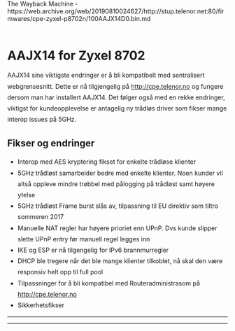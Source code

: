 <html>
<head><script src="//archive.org/includes/analytics.js?v=cf34f82" type="text/javascript"></script>
<script type="text/javascript">window.addEventListener('DOMContentLoaded',function(){var v=archive_analytics.values;v.service='wb';v.server_name='wwwb-app218.us.archive.org';v.server_ms=274;archive_analytics.send_pageview({});});</script>
<script type="text/javascript" src="/_static/js/bundle-playback.js?v=36gO9Ebf" charset="utf-8"></script>
<script type="text/javascript" src="/_static/js/wombat.js?v=UHAOicsW" charset="utf-8"></script>
<script type="text/javascript">
  __wm.init("https://web.archive.org/web");
  __wm.wombat("http://stup.telenor.net:80/firmwares/cpe-zyxel-p8702n/100AAJX14D0.bin.md","20190810024627","https://web.archive.org/","web","/_static/",
	      "1565405187");
</script>
<link rel="stylesheet" type="text/css" href="/_static/css/banner-styles.css?v=fantwOh2" />
<link rel="stylesheet" type="text/css" href="/_static/css/iconochive.css?v=qtvMKcIJ" />
<!-- End Wayback Rewrite JS Include -->

  <title>100AAJX14D0.bin.md</title>
  <link href="/web/20190810024627cs_/http://stup.telenor.net/asset/187517ee20/bootstrap.css" rel="stylesheet">
  <link href="/web/20190810024627cs_/http://stup.telenor.net/asset/748fb45f53/font-awesome4.css" rel="stylesheet">
</head>

<body><!-- BEGIN WAYBACK TOOLBAR INSERT -->
<style type="text/css">
body {
  margin-top:0 !important;
  padding-top:0 !important;
  /*min-width:800px !important;*/
}
</style>
<script>__wm.rw(0);</script>
<div id="wm-ipp-base" lang="en" style="display:none;direction:ltr;">
<div id="wm-ipp" style="position:fixed;left:0;top:0;right:0;">
<div id="donato" style="position:relative;width:100%;">
  <div id="donato-base">
    <iframe id="donato-if" src="https://archive.org/includes/donate.php?as_page=1&amp;platform=wb&amp;referer=https%3A//web.archive.org/web/20190810024627/http%3A//stup.telenor.net/firmwares/cpe-zyxel-p8702n/100AAJX14D0.bin.md"
	    scrolling="no" frameborder="0" style="width:100%; height:100%">
    </iframe>
  </div>
</div><div id="wm-ipp-inside">
  <div id="wm-toolbar" style="position:relative;display:flex;flex-flow:row nowrap;justify-content:space-between;">
    <div id="wm-logo" style="/*width:110px;*/padding-top:12px;">
      <a href="/web/" title="Wayback Machine home page"><img src="/_static/images/toolbar/wayback-toolbar-logo-200.png" srcset="/_static/images/toolbar/wayback-toolbar-logo-100.png, /_static/images/toolbar/wayback-toolbar-logo-150.png 1.5x, /_static/images/toolbar/wayback-toolbar-logo-200.png 2x" alt="Wayback Machine" style="width:100px" border="0" /></a>
    </div>
    <div class="c" style="display:flex;flex-flow:column nowrap;justify-content:space-between;flex:1;">
      <form class="u" style="display:flex;flex-direction:row;flex-wrap:nowrap;" target="_top" method="get" action="/web/submit" name="wmtb" id="wmtb"><input type="text" name="url" id="wmtbURL" value="http://stup.telenor.net/firmwares/cpe-zyxel-p8702n/100AAJX14D0.bin.md" onfocus="this.focus();this.select();" style="flex:1;"/><input type="hidden" name="type" value="replay" /><input type="hidden" name="date" value="20190810024627" /><input type="submit" value="Go" />
      </form>
      <div style="display:flex;flex-flow:row nowrap;align-items:flex-end;">
		<div class="s" id="wm-nav-captures">
	  	  <a class="t" href="/web/20190810024627*/http://stup.telenor.net/firmwares/cpe-zyxel-p8702n/100AAJX14D0.bin.md" title="See a list of every capture for this URL">24 captures</a>
	  <div class="r" title="Timespan for captures of this URL">29 Sep 2017 - 10 Sep 2019</div>
	  </div>
	<div class="k" style="flex:1;">
	  <a href="" id="wm-graph-anchor">
	    <div id="wm-ipp-sparkline" title="Explore captures for this URL" style="position: relative">
	      <canvas id="wm-sparkline-canvas" width="675" height="27" border="0"></canvas>
	    </div>
	  </a>
	</div>
      </div>
    </div>
    <div class="n">
      <table>
	<tbody>
	  <!-- NEXT/PREV MONTH NAV AND MONTH INDICATOR -->
	  <tr class="m">
	    <td class="b" nowrap="nowrap"><a href="https://web.archive.org/web/20190709020315/http://stup.telenor.net:80/firmwares/cpe-zyxel-p8702n/100AAJX14D0.bin.md" title="09 Jul 2019"><strong>Jul</strong></a></td>
	    <td class="c" id="displayMonthEl" title="You are here: 02:46:27 Aug 10, 2019">AUG</td>
	    <td class="f" nowrap="nowrap"><a href="https://web.archive.org/web/20190910082753/http://stup.telenor.net:80/firmwares/cpe-zyxel-p8702n/100AAJX14D0.bin.md" title="10 Sep 2019"><strong>Sep</strong></a></td>
	  </tr>
	  <!-- NEXT/PREV CAPTURE NAV AND DAY OF MONTH INDICATOR -->
	  <tr class="d">
	    <td class="b" nowrap="nowrap"><a href="https://web.archive.org/web/20190709020315/http://stup.telenor.net:80/firmwares/cpe-zyxel-p8702n/100AAJX14D0.bin.md" title="02:03:15 Jul 09, 2019"><img src="/_static/images/toolbar/wm_tb_prv_on.png" alt="Previous capture" width="14" height="16" border="0" /></a></td>
	    <td class="c" id="displayDayEl" style="width:34px;font-size:22px;white-space:nowrap;" title="You are here: 02:46:27 Aug 10, 2019">10</td>
	    <td class="f" nowrap="nowrap"><a href="https://web.archive.org/web/20190910082753/http://stup.telenor.net:80/firmwares/cpe-zyxel-p8702n/100AAJX14D0.bin.md" title="08:27:53 Sep 10, 2019"><img src="/_static/images/toolbar/wm_tb_nxt_on.png" alt="Next capture" width="14" height="16" border="0" /></a></td>
	  </tr>
	  <!-- NEXT/PREV YEAR NAV AND YEAR INDICATOR -->
	  <tr class="y">
	    <td class="b" nowrap="nowrap"><a href="https://web.archive.org/web/20180719223026/http://stup.telenor.net:80/firmwares/cpe-zyxel-p8702n/100AAJX14D0.bin.md" title="19 Jul 2018"><strong>2018</strong></a></td>
	    <td class="c" id="displayYearEl" title="You are here: 02:46:27 Aug 10, 2019">2019</td>
	    <td class="f" nowrap="nowrap">2020</td>
	  </tr>
	</tbody>
      </table>
    </div>
    <div class="r" style="display:flex;flex-flow:column nowrap;align-items:flex-end;justify-content:space-between;">
      <div id="wm-btns" style="text-align:right;height:23px;">
        	<span class="xxs">
          <div id="wm-save-snapshot-success">success</div>
          <div id="wm-save-snapshot-fail">fail</div>
          <a id="wm-save-snapshot-open" href="#"
	     title="Share via My Web Archive" >
            <span class="iconochive-web"></span>
          </a>
          <a href="https://archive.org/account/login.php" title="Sign In" id="wm-sign-in">
            <span class="iconochive-person"></span>
          </a>
          <span id="wm-save-snapshot-in-progress" class="iconochive-web"></span>
	</span>
        	<a class="xxs" href="http://faq.web.archive.org/" title="Get some help using the Wayback Machine" style="top:-6px;"><span class="iconochive-question" style="color:rgb(87,186,244);font-size:160%;"></span></a>
	<a id="wm-tb-close" href="#close" style="top:-2px;" title="Close the toolbar"><span class="iconochive-remove-circle" style="color:#888888;font-size:240%;"></span></a>
      </div>
      <div id="wm-share" class="xxs">
        <a href="/web/20190810024627/http://web.archive.org/screenshot/http://stup.telenor.net/firmwares/cpe-zyxel-p8702n/100AAJX14D0.bin.md"
           id="wm-screenshot"
           title="screenshot">
          <span class="wm-icon-screen-shot"></span>
        </a>
        <a href="#" id="wm-video" title="video">
          <span class="iconochive-movies"></span>
        </a>
	<a id="wm-share-facebook" href="#" data-url="https://web.archive.org/web/20190810024627/http://stup.telenor.net:80/firmwares/cpe-zyxel-p8702n/100AAJX14D0.bin.md" title="Share on Facebook" style="margin-right:5px;" target="_blank"><span class="iconochive-facebook" style="color:#3b5998;font-size:160%;"></span></a>
	<a id="wm-share-twitter" href="#" data-url="https://web.archive.org/web/20190810024627/http://stup.telenor.net:80/firmwares/cpe-zyxel-p8702n/100AAJX14D0.bin.md" title="Share on Twitter" style="margin-right:5px;" target="_blank"><span class="iconochive-twitter" style="color:#1dcaff;font-size:160%;"></span></a>
      </div>
      <div style="padding-right:2px;text-align:right;white-space:nowrap;">
	<a id="wm-expand" class="wm-btn wm-closed" href="#expand" onclick="__wm.ex(event);return false;"><span id="wm-expand-icon" class="iconochive-down-solid"></span> <span class="xxs" style="font-size:80%;">About this capture</span></a>
      </div>
    </div>
  </div>
    <div id="wm-capinfo" style="border-top:1px solid #777;display:none; overflow: hidden">
                    <div id="wm-capinfo-collected-by">
    <div style="background-color:#666;color:#fff;font-weight:bold;text-align:center">COLLECTED BY</div>
    <div style="padding:3px;position:relative" id="wm-collected-by-content">
            <div style="display:inline-block;vertical-align:top;width:50%;">
			<span class="c-logo" style="background-image:url(https://archive.org/services/img/alexacrawls);"></span>
		Organization: <a style="color:#33f;" href="https://archive.org/details/alexacrawls" target="_new"><span class="wm-title">Alexa Crawls</span></a>
		<div style="max-height:75px;overflow:hidden;position:relative;">
	  <div style="position:absolute;top:0;left:0;width:100%;height:75px;background:linear-gradient(to bottom,rgba(255,255,255,0) 0%,rgba(255,255,255,0) 90%,rgba(255,255,255,255) 100%);"></div>
	  Starting in 1996, <a href="http://www.alexa.com/">Alexa Internet</a> has been donating their crawl data to the Internet Archive.  Flowing in every day, these data are added to the <a href="http://web.archive.org/">Wayback Machine</a> after an embargo period.
	</div>
	      </div>
      <div style="display:inline-block;vertical-align:top;width:49%;">
			<span class="c-logo" style="background-image:url(https://archive.org/services/img/alexacrawls)"></span>
		<div>Collection: <a style="color:#33f;" href="https://archive.org/details/alexacrawls" target="_new"><span class="wm-title">Alexa Crawls</span></a></div>
		<div style="max-height:75px;overflow:hidden;position:relative;">
	  <div style="position:absolute;top:0;left:0;width:100%;height:75px;background:linear-gradient(to bottom,rgba(255,255,255,0) 0%,rgba(255,255,255,0) 90%,rgba(255,255,255,255) 100%);"></div>
	  Starting in 1996, <a href="http://www.alexa.com/">Alexa Internet</a> has been donating their crawl data to the Internet Archive.  Flowing in every day, these data are added to the <a href="http://web.archive.org/">Wayback Machine</a> after an embargo period.
	</div>
	      </div>
    </div>
    </div>
    <div id="wm-capinfo-timestamps">
    <div style="background-color:#666;color:#fff;font-weight:bold;text-align:center" title="Timestamps for the elements of this page">TIMESTAMPS</div>
    <div>
      <div id="wm-capresources" style="margin:0 5px 5px 5px;max-height:250px;overflow-y:scroll !important"></div>
      <div id="wm-capresources-loading" style="text-align:left;margin:0 20px 5px 5px;display:none"><img src="/_static/images/loading.gif" alt="loading" /></div>
    </div>
    </div>
  </div></div></div></div><div id="wm-ipp-print">The Wayback Machine - https://web.archive.org/web/20190810024627/http://stup.telenor.net:80/firmwares/cpe-zyxel-p8702n/100AAJX14D0.bin.md</div>
<script type="text/javascript">//<![CDATA[
__wm.bt(675,27,25,2,"web","http://stup.telenor.net/firmwares/cpe-zyxel-p8702n/100AAJX14D0.bin.md","20190810024627",1996,"/_static/",["/_static/css/banner-styles.css?v=fantwOh2","/_static/css/iconochive.css?v=qtvMKcIJ"], false);
  __wm.rw(1);
//]]></script>
<!-- END WAYBACK TOOLBAR INSERT -->
<div class="container" style="max-width:44em;line-height:1.8em;margin-bottom:4em;">
  <br>
  <a href="/web/20190810024627/http://stup.telenor.net/firmwares/p8702">
    <i class="fa fa-arrow-circle-left fa-3x"></i>
</a>  <h1>AAJX14 for Zyxel 8702</h1>

<p>AAJX14 sine viktigste endringer er å bli kompatibelt med sentralisert webgrensesnitt.  Dette er nå tilgjengelig på <a href="https://web.archive.org/web/20190810024627/http://cpe.telenor.no/">http://cpe.telenor.no</a> og fungere dersom man har installert AAJX14.  Det følger også med en rekke endringer, viktigst for kundeopplevelse er antagelig ny trådløs driver som fikser mange interop issues på 5GHz. </p>

<h2>Fikser og endringer</h2>

<ul>
<li>Interop med AES kryptering fikset for enkelte trådløse klienter</li>
<li>5GHz trådløst samarbeider bedre med enkelte klienter.  Noen kunder vil altså oppleve mindre trøbbel med pålogging på trådløst samt høyere ytelse</li>
<li>5GHz trådløst Frame burst slås av, tilpassning til EU direktiv som tiltro sommeren 2017</li>
<li>Manuelle NAT regler har høyere prioriet enn UPnP. Dvs kunde slipper slette UPnP entry før manuell regel legges inn</li>
<li>IKE og ESP er nå tilgengelig for IPv6 brannmurregler</li>
<li>DHCP ble tregere når det ble mange klienter tilkoblet, nå skal den være responsiv helt opp til full pool</li>
<li>Tilpassninger for å bli kompatibel med Routeradministrasom på <a href="https://web.archive.org/web/20190810024627/http://cpe.telenor.no/">http://cpe.telenor.no</a></li>
<li>Sikkerhetsfikser</li>
</ul>

<hr/>

<p><a href="https://web.archive.org/web/20190810024627/http://stup.telenor.net/firmwares/cpe-zyxel-p8702n/100AAJX14D0.bin"><i class="fa fa-download fa-3x"></i></a></p>

  <hr>
</div>
</body>
</html>
<!--
     FILE ARCHIVED ON 02:46:27 Aug 10, 2019 AND RETRIEVED FROM THE
     INTERNET ARCHIVE ON 08:31:53 May 12, 2022.
     JAVASCRIPT APPENDED BY WAYBACK MACHINE, COPYRIGHT INTERNET ARCHIVE.

     ALL OTHER CONTENT MAY ALSO BE PROTECTED BY COPYRIGHT (17 U.S.C.
     SECTION 108(a)(3)).
-->
<!--
playback timings (ms):
  captures_list: 95.252
  exclusion.robots: 0.194
  exclusion.robots.policy: 0.187
  cdx.remote: 0.064
  esindex: 0.01
  LoadShardBlock: 56.811 (3)
  PetaboxLoader3.datanode: 82.597 (4)
  CDXLines.iter: 16.8 (3)
  load_resource: 175.512
  PetaboxLoader3.resolve: 140.75
-->